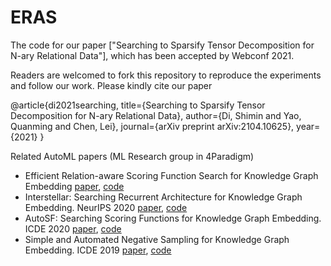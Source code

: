 # ERAS
The code for our paper ["Searching to Sparsify Tensor Decomposition for N-ary Relational Data"], which has been accepted by Webconf 2021.

Readers are welcomed to fork this repository to reproduce the experiments and follow our work. Please kindly cite our paper

  @article{di2021searching,
    title={Searching to Sparsify Tensor Decomposition for N-ary Relational Data},
    author={Di, Shimin and Yao, Quanming and Chen, Lei},
    journal={arXiv preprint arXiv:2104.10625},
    year={2021}
  }



Related AutoML papers (ML Research group in 4Paradigm)
- Efficient Relation-aware Scoring Function Search for Knowledge Graph Embedding
 [paper](https://arxiv.org/pdf/2104.10880.pdf), [code](https://github.com/AutoML-4Paradigm/ERAS)
- Interstellar: Searching Recurrent Architecture for Knowledge Graph Embedding. NeurIPS 2020 [paper](https://arxiv.org/pdf/1911.07132.pdf), [code](https://github.com/AutoML-4Paradigm/Interstellar)
- AutoSF: Searching Scoring Functions for Knowledge Graph Embedding. ICDE 2020 [paper](https://arxiv.org/pdf/1904.11682.pdf), [code](https://github.com/AutoML-4Paradigm/AutoSF)
- Simple and Automated Negative Sampling for Knowledge Graph Embedding. ICDE 2019 [paper](https://arxiv.org/abs/1812.06410), [code](https://github.com/yzhangee/NSCaching)

